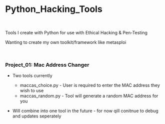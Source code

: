 # Python_Hacking_Tools

<br />

Tools I create with Python for use with Ethical Hacking & Pen-Testing

Wanting to create my own toolkit/framework like metasploi

<br />

### Project_01: Mac Address Changer
  * Two tools currently
    * maccas_choice.py - User is required to enter the MAC address they wish to use
    * maccas_random.py - Tool will generate a random MAC address for you
  
  * Will combine into one tool in the future - for now qill conitnue to debug and updates seperately

  
   
